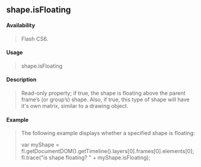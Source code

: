 ## shape.isFloating

#### Availability

> Flash CS6.

#### Usage

> shape.isFloating

#### Description

> Read-only property; if true, the shape is floating above the parent frame’s (or group’s) shape. Also, if true, this type of shape will have it's own matrix, similar to a drawing object.

#### Example

> The following example displays whether a specified shape is floating:
>
> var myShape = fl.getDocumentDOM().getTimeline().layers\[0\].frames\[0\].elements\[0\]; fl.trace("is shape floating? " + myShape.isFloating);
